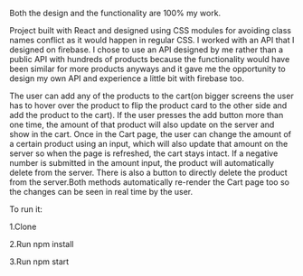 Both the design and the functionality are 100% my work.


Project built with React and designed using CSS modules for avoiding class names conflict as it would happen in regular CSS. I worked with an API that I designed on firebase. I chose to use an API designed by me rather than a public API with hundreds of products because the functionality would have been similar for more products anyways and it gave me the opportunity to design my own API and experience a little bit with firebase too.

The user can add any of the products to the cart(on bigger screens the user has to hover over the product to flip the product card to the other side and add the product to the cart). If the user presses the add button more than one time, the amount of that product will also update on the server and show in the cart. 
Once in the Cart page, the user can change the amount of a certain product using an input, which will also update that amount on the server so when the page is refreshed, the cart stays intact. If a negative number is submitted in the amount input, the product will automatically delete from the server. There is also a button to directly delete the product from the server.Both methods automatically re-render the Cart page too so the changes can be seen in real time by the user.


To run it:

1.Clone

2.Run npm install

3.Run npm start
